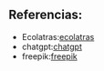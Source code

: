## Referencias:
* Ecolatras:[ecolatras](https://www.ecolatras.es/blog/cambio-climatico/problemas-medioambientales-del-planeta)
* chatgpt:[chatgpt](chatgpt.com)
* freepik:[freepik](https://www.freepik.com)
